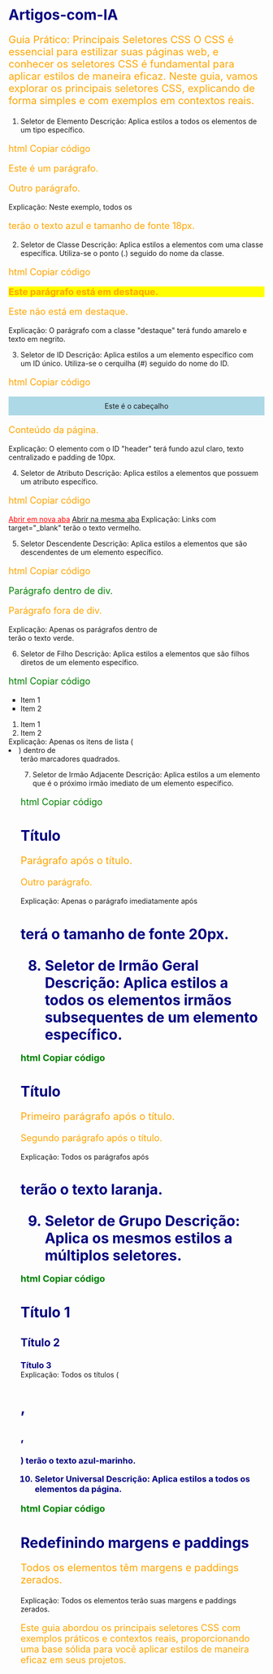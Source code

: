 # Artigos-com-IA

Guia Prático: Principais Seletores CSS
O CSS é essencial para estilizar suas páginas web, e conhecer os seletores CSS é fundamental para aplicar estilos de maneira eficaz. Neste guia, vamos explorar os principais seletores CSS, explicando de forma simples e com exemplos em contextos reais.

1. Seletor de Elemento
Descrição: Aplica estilos a todos os elementos de um tipo específico.

html
Copiar código
<!DOCTYPE html>
<html lang="pt-br">
<head>
  <meta charset="UTF-8">
  <title>Seletor de Elemento</title>
  <style>
    p {
      color: blue;
      font-size: 18px;
    }
  </style>
</head>
<body>
  <p>Este é um parágrafo.</p>
  <p>Outro parágrafo.</p>
</body>
</html>
Explicação: Neste exemplo, todos os <p> terão o texto azul e tamanho de fonte 18px.

2. Seletor de Classe
Descrição: Aplica estilos a elementos com uma classe específica. Utiliza-se o ponto (.) seguido do nome da classe.

html
Copiar código
<!DOCTYPE html>
<html lang="pt-br">
<head>
  <meta charset="UTF-8">
  <title>Seletor de Classe</title>
  <style>
    .destaque {
      background-color: yellow;
      font-weight: bold;
    }
  </style>
</head>
<body>
  <p class="destaque">Este parágrafo está em destaque.</p>
  <p>Este não está em destaque.</p>
</body>
</html>
Explicação: O parágrafo com a classe "destaque" terá fundo amarelo e texto em negrito.

3. Seletor de ID
Descrição: Aplica estilos a um elemento específico com um ID único. Utiliza-se o cerquilha (#) seguido do nome do ID.

html
Copiar código
<!DOCTYPE html>
<html lang="pt-br">
<head>
  <meta charset="UTF-8">
  <title>Seletor de ID</title>
  <style>
    #header {
      background-color: lightblue;
      text-align: center;
      padding: 10px;
    }
  </style>
</head>
<body>
  <div id="header">Este é o cabeçalho</div>
  <p>Conteúdo da página.</p>
</body>
</html>
Explicação: O elemento com o ID "header" terá fundo azul claro, texto centralizado e padding de 10px.

4. Seletor de Atributo
Descrição: Aplica estilos a elementos que possuem um atributo específico.

html
Copiar código
<!DOCTYPE html>
<html lang="pt-br">
<head>
  <meta charset="UTF-8">
  <title>Seletor de Atributo</title>
  <style>
    a[target="_blank"] {
      color: red;
    }
  </style>
</head>
<body>
  <a href="https://www.example.com" target="_blank">Abrir em nova aba</a>
  <a href="https://www.example.com">Abrir na mesma aba</a>
</body>
</html>
Explicação: Links com target="_blank" terão o texto vermelho.

5. Seletor Descendente
Descrição: Aplica estilos a elementos que são descendentes de um elemento específico.

html
Copiar código
<!DOCTYPE html>
<html lang="pt-br">
<head>
  <meta charset="UTF-8">
  <title>Seletor Descendente</title>
  <style>
    div p {
      color: green;
    }
  </style>
</head>
<body>
  <div>
    <p>Parágrafo dentro de div.</p>
  </div>
  <p>Parágrafo fora de div.</p>
</body>
</html>
Explicação: Apenas os parágrafos dentro de <div> terão o texto verde.

6. Seletor de Filho
Descrição: Aplica estilos a elementos que são filhos diretos de um elemento específico.

html
Copiar código
<!DOCTYPE html>
<html lang="pt-br">
<head>
  <meta charset="UTF-8">
  <title>Seletor de Filho</title>
  <style>
    ul > li {
      list-style-type: square;
    }
  </style>
</head>
<body>
  <ul>
    <li>Item 1</li>
    <li>Item 2</li>
  </ul>
  <ol>
    <li>Item 1</li>
    <li>Item 2</li>
  </ol>
</body>
</html>
Explicação: Apenas os itens de lista (<li>) dentro de <ul> terão marcadores quadrados.

7. Seletor de Irmão Adjacente
Descrição: Aplica estilos a um elemento que é o próximo irmão imediato de um elemento específico.

html
Copiar código
<!DOCTYPE html>
<html lang="pt-br">
<head>
  <meta charset="UTF-8">
  <title>Seletor de Irmão Adjacente</title>
  <style>
    h1 + p {
      font-size: 20px;
    }
  </style>
</head>
<body>
  <h1>Título</h1>
  <p>Parágrafo após o título.</p>
  <p>Outro parágrafo.</p>
</body>
</html>
Explicação: Apenas o parágrafo imediatamente após <h1> terá o tamanho de fonte 20px.

8. Seletor de Irmão Geral
Descrição: Aplica estilos a todos os elementos irmãos subsequentes de um elemento específico.

html
Copiar código
<!DOCTYPE html>
<html lang="pt-br">
<head>
  <meta charset="UTF-8">
  <title>Seletor de Irmão Geral</title>
  <style>
    h1 ~ p {
      color: orange;
    }
  </style>
</head>
<body>
  <h1>Título</h1>
  <p>Primeiro parágrafo após o título.</p>
  <p>Segundo parágrafo após o título.</p>
</body>
</html>
Explicação: Todos os parágrafos após <h1> terão o texto laranja.

9. Seletor de Grupo
Descrição: Aplica os mesmos estilos a múltiplos seletores.

html
Copiar código
<!DOCTYPE html>
<html lang="pt-br">
<head>
  <meta charset="UTF-8">
  <title>Seletor de Grupo</title>
  <style>
    h1, h2, h3 {
      color: navy;
    }
  </style>
</head>
<body>
  <h1>Título 1</h1>
  <h2>Título 2</h2>
  <h3>Título 3</h3>
</body>
</html>
Explicação: Todos os títulos (<h1>, <h2>, <h3>) terão o texto azul-marinho.

10. Seletor Universal
Descrição: Aplica estilos a todos os elementos da página.

html
Copiar código
<!DOCTYPE html>
<html lang="pt-br">
<head>
  <meta charset="UTF-8">
  <title>Seletor Universal</title>
  <style>
    * {
      margin: 0;
      padding: 0;
    }
  </style>
</head>
<body>
  <h1>Redefinindo margens e paddings</h1>
  <p>Todos os elementos têm margens e paddings zerados.</p>
</body>
</html>
Explicação: Todos os elementos terão suas margens e paddings zerados.

Este guia abordou os principais seletores CSS com exemplos práticos e contextos reais, proporcionando uma base sólida para você aplicar estilos de maneira eficaz em seus projetos.
